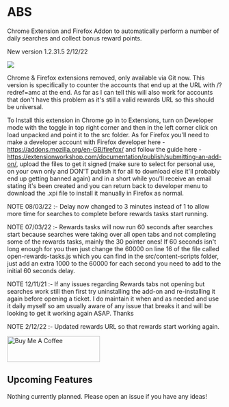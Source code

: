 # ABS
Chrome Extension and Firefox Addon to automatically perform a number of daily searches and collect bonus reward points.

New version 1.2.31.5 2/12/22

![](/screenshots/popup.png)

Chrome & Firefox extensions removed, only available via Git now. This version is specifically to counter the accounts that end up at the URL with /?redref=amc at the end. As far as I can tell this will also work for accounts that don't have this problem as it's still a valid rewards URL so this should be universal.

To Install this extension in Chrome go in to Extensions, turn on Developer mode with the toggle in top right corner and then in the left corner click on load unpacked and point it to the src folder. As for Firefox you'll need to make a developer account with Firefox developer here - https://addons.mozilla.org/en-GB/firefox/ and follow the guide here - https://extensionworkshop.com/documentation/publish/submitting-an-add-on/, upload the files to get it signed (make sure to select for personal use, on your own only and DON'T publish it for all to download else it'll probably end up getting banned again) and in a short while you'll receive an email stating it's been created and you can return back to developer menu to download the .xpi file to install it manually in Firefox as normal.

NOTE 08/03/22 :- Delay now changed to 3 minutes instead of 1 to allow more time for searches to complete before rewards tasks start running.

NOTE 07/03/22 :- Rewards tasks will now run 60 seconds after searches start because searches were taking over all open tabs and not completing some of the rewards tasks, mainly the 30 pointer ones! If 60 seconds isn't long enough for you then just change the 60000 on line 16 of the file called open-rewards-tasks.js which you can find in the src/content-scripts folder, just add an extra 1000 to the 60000 for each second you need to add to the initial 60 seconds delay.

NOTE 12/11/21 :- If any issues regarding Rewards tabs not opening but searches work still then first try uninstalling the add-on and re-installing it again before opening a ticket. I do maintain it when and as needed and use it daily myself so am usually aware of any issue that breaks it and will be looking to get it working again ASAP. Thanks

NOTE 2/12/22 :- Updated rewards URL so that rewards start working again.

<a href="https://www.buymeacoffee.com/h4x0rm1k3" target="_blank"><img src="https://cdn.buymeacoffee.com/buttons/v2/default-green.png" alt="Buy Me A Coffee" style="height: 60px !important;width: 217px !important;" ></a>


## Upcoming Features

Nothing currently planned. Please open an issue if you have any ideas!
